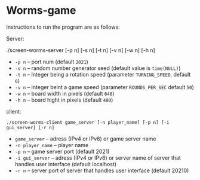# Worms-game

Instructions to run the program are as follows:

Server:

./screen-worms-server [-p n] [-s n] [-t n] [-v n] [-w n] [-h n]

  * `-p n` – port num (default `2021`)
  * `-s n` – random number generator seed (default value is `time(NULL)`)
  * `-t n` – Integer being a rotation speed
    (parameter `TURNING_SPEED`, default `6`)
  * `-v n` – Integer beint a game speed
    (parameter `ROUNDS_PER_SEC` default `50`)
  * `-w n` – board width in pixels (default `640`)
  * `-h n` – board hight in pixels (default `480`)

client:

    ./screen-worms-client game_server [-n player_name] [-p n] [-i gui_server] [-r n]
 * `game_server` – adress (IPv4 or IPv6) or game server name
 * `-n player_name` – player name
 * `-p n` – game server port (default 2021)
 * `-i gui_server` – adress (IPv4 or IPv6) or server name of server that handles user interface (default localhost)
 * `-r n` – server port of server that handles user interface (default 20210)
